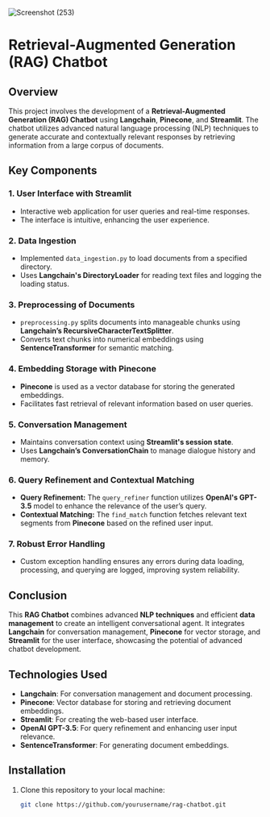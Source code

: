 ![Screenshot (253)](https://github.com/user-attachments/assets/e685176e-084a-4728-8eed-9d5e1d198480)

# Retrieval-Augmented Generation (RAG) Chatbot

## Overview

This project involves the development of a **Retrieval-Augmented Generation (RAG) Chatbot** using **Langchain**, **Pinecone**, and **Streamlit**. The chatbot utilizes advanced natural language processing (NLP) techniques to generate accurate and contextually relevant responses by retrieving information from a large corpus of documents.

## Key Components

### 1. **User Interface with Streamlit**
- Interactive web application for user queries and real-time responses.
- The interface is intuitive, enhancing the user experience.

### 2. **Data Ingestion**
- Implemented `data_ingestion.py` to load documents from a specified directory.
- Uses **Langchain's DirectoryLoader** for reading text files and logging the loading status.

### 3. **Preprocessing of Documents**
- `preprocessing.py` splits documents into manageable chunks using **Langchain’s RecursiveCharacterTextSplitter**.
- Converts text chunks into numerical embeddings using **SentenceTransformer** for semantic matching.

### 4. **Embedding Storage with Pinecone**
- **Pinecone** is used as a vector database for storing the generated embeddings.
- Facilitates fast retrieval of relevant information based on user queries.

### 5. **Conversation Management**
- Maintains conversation context using **Streamlit's session state**.
- Uses **Langchain’s ConversationChain** to manage dialogue history and memory.

### 6. **Query Refinement and Contextual Matching**
- **Query Refinement:** The `query_refiner` function utilizes **OpenAI's GPT-3.5** model to enhance the relevance of the user’s query.
- **Contextual Matching:** The `find_match` function fetches relevant text segments from **Pinecone** based on the refined user input.

### 7. **Robust Error Handling**
- Custom exception handling ensures any errors during data loading, processing, and querying are logged, improving system reliability.

## Conclusion

This **RAG Chatbot** combines advanced **NLP techniques** and efficient **data management** to create an intelligent conversational agent. It integrates **Langchain** for conversation management, **Pinecone** for vector storage, and **Streamlit** for the user interface, showcasing the potential of advanced chatbot development.

## Technologies Used
- **Langchain**: For conversation management and document processing.
- **Pinecone**: Vector database for storing and retrieving document embeddings.
- **Streamlit**: For creating the web-based user interface.
- **OpenAI GPT-3.5**: For query refinement and enhancing user input relevance.
- **SentenceTransformer**: For generating document embeddings.

## Installation

1. Clone this repository to your local machine:
   ```bash
   git clone https://github.com/yourusername/rag-chatbot.git



